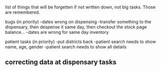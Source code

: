 list of things that will be forgetten if not written down, not big tasks. Those are remembered.

bugs (in priority)
-dates wrong on dispensing
	-transfer something to the dispensary, then despense it same day, then checkout the stock page balance...
-dates are wrong for same day inventory

patient tasks (in priority)
-put districts back
-patient search needs to show name, age, gender
-patient search needs to show all details

correcting data at dispensary tasks
-
